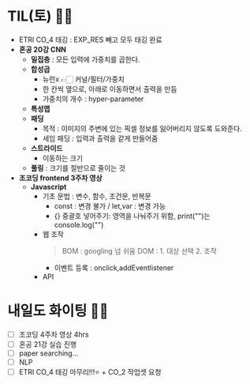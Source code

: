 # TIL(토) 🤛🏻
- ETRI CO_4 태깅 : EXP_RES 빼고 모두 태깅 완료
- **혼공 20강 CNN**
    - **밀집층** : 모든 입력에 가중치를 곱한다.
    - **합성곱**
        - 뉴런x 👉🏻 커널/필터/가중치
        - 한 칸씩 옆으로, 아래로 이동하면서 출력을 만듬
        - 가중치의 개수 : hyper-parameter
    - **특성맵**
    - **패딩**
        - 목적 : 이미지의 주변에 있는 픽셀 정보를 잃어버리지 않도록 도와준다.
        - 세임 패딩 : 입력과 출력을 같게 만들어줌
    - **스트라이드**
        - 이동하는 크기
    - **풀링** : 크기를 절반으로 줄이는 것
- **조코딩 frontend 3주차 영상**
    - **Javascript**
        - 기초 문법 : 변수, 함수, 조건문, 반복문
            - const : 변경 불가 / let,var : 변경 가능
            - {} 중괄호 넣어주기: 영역을 나눠주기 위함, print("")는 console.log("")
        - 웹 조작 
            > BOM  : googling 넘 쉬움
            DOM : 1. 대상 선택 2. 조작
            - 이벤트 등록 : onclick,addEventlistener
        - API
# 내일도 화이팅 ✌🏻
- [ ] 조코딩 4주차 영상 4hrs
- [ ] 혼공 21강 실습 진행
- [ ] paper searching...
- [ ] NLP
- [ ] ETRI CO_4 태깅 마무리!!!⭐️ + CO_2 작업셋 요청